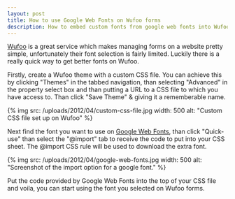 ```yaml
---
layout: post
title: How to use Google Web Fonts on Wufoo forms
description: How to embed custom fonts from google web fonts into Wufoo forms.
---
```

[Wufoo](http://wufoo.com/) is a great service which makes managing forms on a website pretty simple, unfortunately their font selection is fairly limited. Luckily there is a really quick way to get better fonts on Wufoo.

Firstly, create a Wufoo theme with a custom CSS file. You can achieve this by clicking "Themes" in the tabbed navigation, than selecting "Advanced" in the property select box and than putting a URL to a CSS file to which you have access to. Than click "Save Theme" & giving it a rememberable name.

{% img src: /uploads/2012/04/custom-css-file.jpg width: 500 alt: "Custom CSS file set up on Wufoo" %}

Next find the font you want to use on [Google Web Fonts](https://www.google.com/webfonts), than click "Quick-use" than select the "@import" tab to receive the code to put into your CSS sheet. The @import CSS rule will be used to download the extra font.

{% img src: /uploads/2012/04/google-web-fonts.jpg width: 500 alt: "Screenshot of the import option for a google font." %}

Put the code provided by Google Web Fonts into the top of your CSS file and voila, you can start using the font you selected on Wufoo forms.
